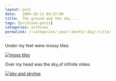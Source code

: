 ```yaml
---
layout: post
date:	2009-10-11 04:37:00
title:  The ground and the sky....
tags: [archived-posts]
categories: archives
permalink: /:categories/:year/:month/:day/:title/
---
```

Under my feet were mossy tiles:

<a href="http://s562.photobucket.com/albums/ss67/pugaippadam/?action=view&current=IMG_7240.jpg" target="_blank"><img src="http://i562.photobucket.com/albums/ss67/pugaippadam/IMG_7240.jpg" border="0" alt="moss tiles"></a>

Over my head was the sky,of infinite miles:

<a href="http://s562.photobucket.com/albums/ss67/pugaippadam/?action=view&current=IMG_6972.jpg" target="_blank"><img src="http://i562.photobucket.com/albums/ss67/pugaippadam/IMG_6972.jpg" border="0" alt="sky and skyline"></a>
